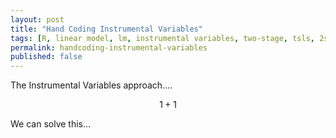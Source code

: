 ```yaml
---
layout: post
title: "Hand Coding Instrumental Variables"
tags: [R, linear model, lm, instrumental variables, two-stage, tsls, 2sls]
permalink: handcoding-instrumental-variables
published: false
---
```


The Instrumental Variables approach....

$$ 1 + 1 $$

We can solve this...

